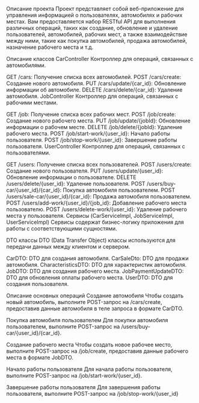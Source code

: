 Описание проекта
Проект представляет собой веб-приложение для управления информацией о пользователях, автомобилях и рабочих местах. 
Вам предоставляется набор RESTful API для выполнения различных операций, таких как создание, обновление и удаление пользователей, автомобилей, 
рабочих мест, а также взаимодействие между ними, такие как покупка автомобилей, продажа автомобилей, назначение рабочего места и т.д.

Описание классов
CarController
Контроллер для операций, связанных с автомобилями.

GET /cars: Получение списка всех автомобилей.
POST /cars/create: Создание нового автомобиля.
PUT /cars/update/{car_id}: Обновление информации об автомобиле.
DELETE /cars/delete/{car_id}: Удаление автомобиля.
JobController
Контроллер для операций, связанных с рабочими местами.

GET /job: Получение списка всех рабочих мест.
POST /job/create: Создание нового рабочего места.
PUT /job/update/{jobId}: Обновление информации о рабочем месте.
DELETE /job/delete/{jobId}: Удаление рабочего места.
POST /job/start-work/{user_id}: Начало работы пользователя.
POST /job/stop-work/{user_id}: Завершение работы пользователя.
UserController
Контроллер для операций, связанных с пользователями.

GET /users: Получение списка всех пользователей.
POST /users/create: Создание нового пользователя.
PUT /users/update/{user_id}: Обновление информации о пользователе.
DELETE /users/delete/{user_id}: Удаление пользователя.
POST /users/buy-car/{user_id}/{car_id}: Покупка автомобиля пользователем.
POST /users/sale-car/{user_id}/{car_id}: Продажа автомобиля пользователем.
POST /users/add-work/{user_id}/{job_id}: Добавление рабочего места пользователю.
POST /users/delete-work/{user_id}: Удаление рабочего места у пользователя.
Сервисы (CarServiceImpl, JobServiceImpl, UserServiceImpl)
Сервисы содержат бизнес-логику приложения для работы с соответствующими сущностями.

DTO классы
DTO (Data Transfer Object) классы используются для передачи данных между клиентом и сервером.

CarDTO: DTO для создания автомобиля.
CarSaleDto: DTO для продажи автомобиля.
CharacteristicsDTO: DTO для характеристик автомобиля.
JobDTO: DTO для создания рабочего места.
JobPaymentUpdateDTO: DTO для обновления оплаты рабочего места.
UserDTO: DTO для создания пользователя.

Описание основных операций
Создание автомобиля
Чтобы создать новый автомобиль, выполните POST-запрос на /cars/create, предоставив данные автомобиля в теле запроса в формате CarDTO.

Покупка автомобиля пользователем
Для покупки автомобиля пользователем, выполните POST-запрос на /users/buy-car/{user_id}/{car_id}.

Создание рабочего места
Чтобы создать новое рабочее место, выполните POST-запрос на /job/create, предоставив данные рабочего места в формате JobDTO.

Начало работы пользователя
Для начала работы пользователя, выполните POST-запрос на /job/start-work/{user_id}.

Завершение работы пользователя
Для завершения работы пользователя, выполните POST-запрос на /job/stop-work/{user_id}
